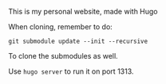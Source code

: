 This is my personal website, made with Hugo

When cloning, remember to do:
```
git submodule update --init --recursive
```
To clone the submodules as well.

Use `hugo server` to run it on port 1313.
